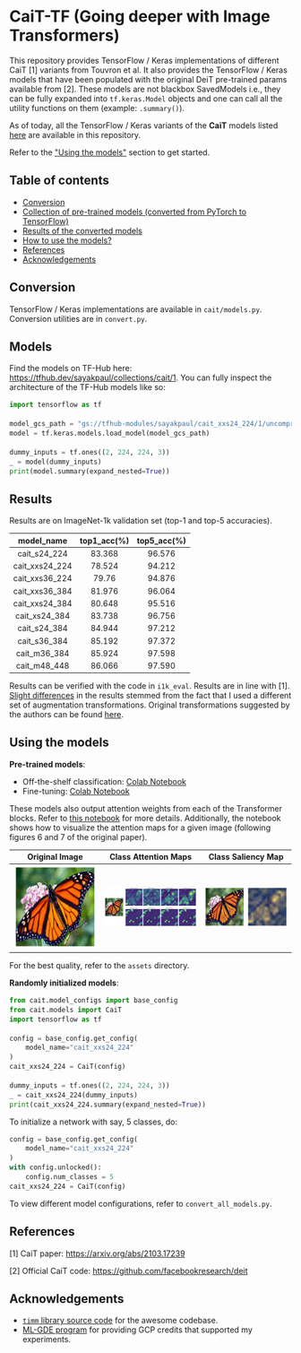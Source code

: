 # CaiT-TF (Going deeper with Image Transformers)

This repository provides TensorFlow / Keras implementations of different CaiT
[1] variants from Touvron et al. It also provides the TensorFlow / Keras models that have been
populated with the original DeiT pre-trained params available from [2]. These
models are not blackbox SavedModels i.e., they can be fully expanded into `tf.keras.Model`
objects and one can call all the utility functions on them (example: `.summary()`).

As of today, all the TensorFlow / Keras variants of the **CaiT** models listed
[here](https://github.com/facebookresearch/deit/blob/main/README_cait.md#model-zoo) are
available in this repository. 

Refer to the ["Using the models"](https://github.com/sayakpaul/cait-tf#using-the-models)
section to get started. 

## Table of contents

* [Conversion](https://github.com/sayakpaul/cait-tf#conversion)
* [Collection of pre-trained models (converted from PyTorch to TensorFlow)](https://github.com/sayakpaul/cait-tf#models)
* [Results of the converted models](https://github.com/sayakpaul/cait-tf#results)
* [How to use the models?](https://github.com/sayakpaul/cait-tf#using-the-models)
* [References](https://github.com/sayakpaul/cait-tf#references)
* [Acknowledgements](https://github.com/sayakpaul/cait-tf#acknowledgements)

## Conversion

TensorFlow / Keras implementations are available in `cait/models.py`. Conversion
utilities are in `convert.py`.

## Models

Find the models on TF-Hub here: https://tfhub.dev/sayakpaul/collections/cait/1. You can fully inspect the
architecture of the TF-Hub models like so:

```py
import tensorflow as tf

model_gcs_path = "gs://tfhub-modules/sayakpaul/cait_xxs24_224/1/uncompressed"
model = tf.keras.models.load_model(model_gcs_path)

dummy_inputs = tf.ones((2, 224, 224, 3))
_ = model(dummy_inputs)
print(model.summary(expand_nested=True))
```

## Results

Results are on ImageNet-1k validation set (top-1 and top-5 accuracies). 

| model_name     |   top1_acc(%) |   top5_acc(%) |
|:---------------:|:--------------:|:--------------:|
| cait_s24_224   |        83.368 |        96.576 |
| cait_xxs24_224 |        78.524 |        94.212 |
| cait_xxs36_224 |        79.76  |        94.876 |
| cait_xxs36_384 |        81.976 |        96.064 |
| cait_xxs24_384 |        80.648 |        95.516 |
| cait_xs24_384  |        83.738 |        96.756 |
| cait_s24_384   |        84.944 |        97.212 |
| cait_s36_384   |        85.192 |        97.372 |
| cait_m36_384   |        85.924 |        97.598 |
| cait_m48_448   |        86.066 |        97.590 |


Results can be verified with the code in `i1k_eval`. Results are in line with [1].
[Slight differences](https://github.com/facebookresearch/deit/blob/main/README_cait.md#model-zoo) in the results stemmed
from the fact that I used a different set of augmentation transformations. Original 
transformations suggested by the authors can be found [here](https://github.com/facebookresearch/deit/blob/main/README_cait.md).


## Using the models

**Pre-trained models**:

* Off-the-shelf classification: [Colab Notebook](https://colab.research.google.com/github/sayakpaul/cait-tf/blob/main/notebooks/classification.ipynb)
* Fine-tuning: [Colab Notebook](https://colab.research.google.com/github/sayakpaul/cait-tf/blob/main/notebooks/finetune.ipynb)

These models also output attention weights from each of the Transformer blocks.
Refer to [this notebook](https://colab.research.google.com/github/sayakpaul/cait-tf/blob/main/notebooks/classification.ipynb)
for more details. Additionally, the notebook shows how to visualize the attention maps for a given image (following
figures 6 and 7 of the original paper).

| Original Image | Class Attention Maps | Class Saliency Map |
| :--: | :--: | :--: |
| ![cropped image](./assets/butterfly_cropped.png) | ![cls attn](./assets/cls_attn_heads.png) | ![saliency](./assets/cls_saliency.png) |

For the best quality, refer to the `assets` directory.
 
**Randomly initialized models**:
 
```py
from cait.model_configs import base_config
from cait.models import CaiT
import tensorflow as tf
 
config = base_config.get_config(
    model_name="cait_xxs24_224"
)
cait_xxs24_224 = CaiT(config)

dummy_inputs = tf.ones((2, 224, 224, 3))
_ = cait_xxs24_224(dummy_inputs)
print(cait_xxs24_224.summary(expand_nested=True))
```

To initialize a network with say, 5 classes, do:

```py
config = base_config.get_config(
    model_name="cait_xxs24_224"
)
with config.unlocked():
    config.num_classes = 5
cait_xxs24_224 = CaiT(config)
```

To view different model configurations, refer to `convert_all_models.py`.

## References

[1] CaiT paper: https://arxiv.org/abs/2103.17239

[2] Official CaiT code: https://github.com/facebookresearch/deit

## Acknowledgements

* [`timm` library source code](https://github.com/rwightman/pytorch-image-models)
for the awesome codebase.
* [ML-GDE program](https://developers.google.com/programs/experts/) for
providing GCP credits that supported my experiments.
